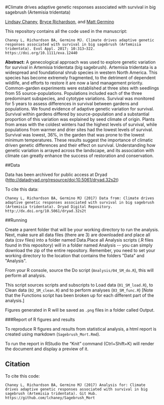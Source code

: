 #Climate drives adaptive genetic responses associated with survival in big sagebrush (Artemisia tridentata)


[Lindsay Chaney](http://www.lindsaychaney.com), [Bryce Richardson](http://www.fs.fed.us/rmrs-beta/people/richardson-bryce), and [Matt Germino](https://fresc.usgs.gov/people/Profile.aspx?Emp_ID=1204)

This repository contains all the code used in the manuscript:

```
Chaney L, Richardson BA, Germino MJ. Climate drives adaptive genetic responses associated with survival in big sagebrush (Artemisia tridentata). Evol Appl. 2017; 10:313–322. https://doi.org/10.1111/eva.12440
```

**Abstract:** 	A genecological approach was used to explore genetic variation for survival in Artemisia tridentata (big sagebrush). Artemisia tridentata is a widespread and foundational shrub species in western North America. This species has become extremely fragmented, to the detriment of dependent wildlife, and efforts to restore it are now a land management priority. Common-garden experiments were established at three sites with seedlings from 55 source-populations. Populations included each of the three predominant subspecies, and cytotype variations. Survival was monitored for 5 years to assess differences in survival between gardens and populations. We found evidence of adaptive genetic variation for survival. Survival within gardens differed by source-population and a substantial proportion of this variation was explained by seed climate of origin. Plants from areas with the coldest winters had the highest levels of survival, while populations from warmer and drier sites had the lowest levels of survival. Survival was lowest, 36%, in the garden that was prone to the lowest minimum temperatures. These results suggest the importance of climatic driven genetic differences and their effect on survival. Understanding how genetic variation is arrayed across the landscape, and its association with climate can greatly enhance the success of restoration and conservation.

##Data

Data has been archived for public access at Dryad (http://datadryad.org/resource/doi:10.5061/dryad.32s2t)

To cite this data:

```
Chaney L, Richardson BA, Germino MJ (2017) Data from: Climate drives adaptive genetic responses associated with survival in big sagebrush (Artemisia tridentata). Dryad Digital Repository. http://dx.doi.org/10.5061/dryad.32s2t
```

##Running

Create a parent folder that will be your working directory to run the analysis.
Next, make sure all data files (there are 3) are downloaded and place all data 
(csv files) into a folder named Data.Place all Analysis scripts (.R files found 
in this repository) will in a folder named Analysis -- you can simply download
the zip of the entire repository. Remember, you need to set your working 
directory to the location that contains the folders "Data" and "Analysis".

From your R console, source the Do script (`Analysis/04_SM_do.R`), this will perform all analysis.

This script sources scripts and subscripts to Load data (`01_SM_load.R`), to Clean data (`02_SM_clean.R`) and 
to perform analyses (`03_SM_func.R`) [Note that the Functions script has been broken up for each 
different part of the analysis.]

Figures generated in R will be saved as `.png` files in a folder called Output.

###Report of R figures and results

To reproduce R figures and results from statistical analysis, a html report is created using markdown (`Sagebrush_Mort.Rmd`).

To run the report in RStudio the “Knit” command (Ctrl+Shift+K) will render the document and display a preview of it.

## Citation

To cite this code:

```
Chaney L, Richardson BA, Germino MJ (2017) Analysis for: Climate drives adaptive genetic responses associated with survival in big sagebrush (Artemisia tridentata). Git Hub. https://github.com/lchaney/Sagebrush_Mort
```
